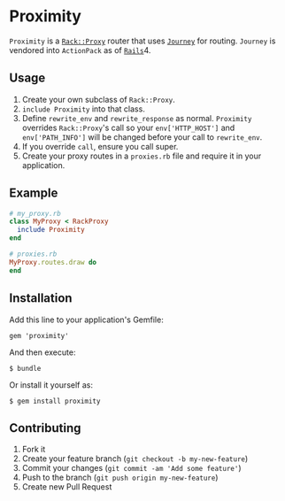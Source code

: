 # Proximity

`Proximity` is a [`Rack::Proxy`](https://github.com/ncr/rack-proxy) router that uses 
[`Journey`](https://github.com/rails/journey) for routing.  `Journey` is
vendored into `ActionPack` as of [`Rails`](https://github.com/rails/rails/tree/master/actionpack/lib/action_dispatch/journey)4.

## Usage
1. Create your own subclass of `Rack::Proxy`.
2. `include Proximity` into that class.
3. Define `rewrite_env` and `rewrite_response` as normal. `Proximity`
   overrides `Rack::Proxy`'s call so your `env['HTTP_HOST']` and
   `env['PATH_INFO']` will be changed before your call to `rewrite_env`.
4. If you override `call`, ensure you call super.
5. Create your proxy routes in a `proxies.rb` file and require it in your
   application.

## Example
```ruby
# my_proxy.rb
class MyProxy < RackProxy
  include Proximity
end

# proxies.rb
MyProxy.routes.draw do
end
```

## Installation

Add this line to your application's Gemfile:

    gem 'proximity'

And then execute:

    $ bundle

Or install it yourself as:

    $ gem install proximity

## Contributing

1. Fork it
2. Create your feature branch (`git checkout -b my-new-feature`)
3. Commit your changes (`git commit -am 'Add some feature'`)
4. Push to the branch (`git push origin my-new-feature`)
5. Create new Pull Request
